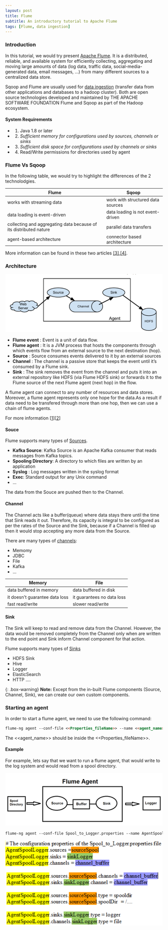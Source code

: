 ```yaml
---
layout: post
title: Flume 
subtitle: An introductory tutorial to Apache Flume
tags: [Flume, data ingestion]
---
```


### Introduction

In this tutorial, we would try present [Apache Flume](https://flume.apache.org/FlumeUserGuide.html). It is a distributed, reliable, and available system for efficiently collecting, aggregating and moving large amounts of data (log data, traffic data, social-media-generated data, email messages, ...) from many different sources to a centralized data store.

Sqoop and Flume are usually used for [data ingestion](https://whatis.techtarget.com/definition/data-ingestion) (transfer data from other applications and databases to a hadoop cluster). Both are open source technologies developed and maintained by THE APACHE SOFTWARE FOUNDATION Flume and Sqoop as part of the Hadoop ecosystem.

#### System Requirements
- 1) Java 1.8 or later 
- 2) _Sufficient memory for configurations used by sources, channels or sinks_ 
- 3)  _Sufficient disk space for configurations used by channels or sinks_ 
- 4) Read/Write permissions for directories used by agent 

### Flume Vs Sqoop

In the following table, we would try to highlight the differences of the 2 technolodgies.

| Flume | Sqoop | 
|-------|--------|
| works with streaming data | work with structured data sources |
| data loading is event-driven | data loading is not event-driven| 
| collecting and aggregating data because of its distributed nature | parallel data transfers  |
| agent-based architecture |  connector based architecture  |

More information can be found in these two articles [[3]](https://data-flair.training/blogs/apache-sqoop-vs-flume/),[[4]](https://www.dezyre.com/article/sqoop-vs-flume-battle-of-the-hadoop-etl-tools-/176).

### Architecture

![useful image](/assets/flumeDataFlow.PNG)

- **Flume event** : Event is a unit of data flow.
- **Flume agent** : It is a JVM process that hosts the components through which events flow from an external source to the next destination (hop).
- **Source** : Source consumes events delivered to it by an external sources
- **Channel** : The channel is a passive store that keeps the event until it’s consumed by a Flume sink.
- **Sink** : The sink removes the event from the channel and puts it into an external repository like HDFS (via Flume HDFS sink) or forwards it to the Flume source of the next Flume agent (next hop) in the flow.

A flume agent can connect to any number of resources and data stores. Moreover, a flume agent represents only one hope for the data.As a result if data need to be transfered through more than one hop, then we can use a chain of flume agents.

For more information [[1](https://blogs.apache.org/flume/entry/flume_ng_architecture)][[2](https://blog.cloudera.com/blog/2011/12/apache-flume-architecture-of-flume-ng-2/)]

#### Souce
Flume supports many types of [Sources](https://flume.apache.org/releases/content/1.9.0/FlumeUserGuide.html#flume-sources). 

- **Kafka Source**: Kafka Source is an Apache Kafka consumer that reads messages from Kafka topics.
- **Spooling Directory**: A directory to which files are written by an application
- **Syslog** : Log messages written in the syslog format
- **Exec**: Standard output for any Unix command
- ...

The data from the Souce are pushed then to the Channel.

#### Channel
The Channel acts like a buffer(queue) where data stays there until the time that Sink reads it out. Therefore, its capacity is integral to be configured as per the rates of the Source and the Sink, because if a Channel is filled up then it would stop accepting any more data from the Source.

There are many types of [channels](http://flume.apache.org/releases/content/1.9.0/FlumeUserGuide.html#flume-channels): 

- Memomy
- JDBC
- File
- Kafka
- ...


| Memory | File | 
|-------|--------|
| data buffered in memory | data buffered in disk |
| it doesn't guarantee data loss | it guarantees no data loss | 
| fast read/write | slower read/write  |

#### Sink

The Sink will keep to read and remove data from the Channel. However, the data would be removed completely from the Channel only when are written to the end point and Sink inform Channel component for that action.

Flume supports many types of [Sinks](http://flume.apache.org/releases/content/1.9.0/FlumeUserGuide.html#flume-sink-processors)
- HDFS Sink
- Hive 
- Logger
- ElasticSearch
- HTTP
....

{: .box-warning}
**Note:** Except from the in-built Flume components (Source, Channel, Sink), we can create our own custom components.


### Starting an agent

In order to start a flume agent, we need to use the following command:
```markdown
flume-ng agent --conf-file <<Properties_fileName>> --name <<agent_name>>
```
The <<agent_name>> should be inside the <<Properties_fileName>>.

#### Example
For example, lets say that we want to run a flume agent, that would write to the log system and would read from a spool directory.

![useful image](/assets/spool_to_loggerDiagram.PNG)


```markdown
flume-ng agent --conf-file Spool_to_Logger.properties --name AgentSpoolLogger
```

![useful image](/assets/spool_to_loggerPropertiesFile.PNG)
